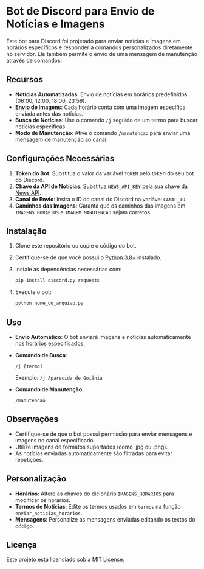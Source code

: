 # Bot de Discord para Envio de Notícias e Imagens

Este bot para Discord foi projetado para enviar notícias e imagens em horários específicos e responder a comandos personalizados diretamente no servidor. Ele também permite o envio de uma mensagem de manutenção através de comandos.

## Recursos

- **Notícias Automatizadas**: Envio de notícias em horários predefinidos (06:00, 12:00, 18:00, 23:59).
- **Envio de Imagens**: Cada horário conta com uma imagem específica enviada antes das notícias.
- **Busca de Notícias**: Use o comando `/j` seguido de um termo para buscar notícias específicas.
- **Modo de Manutenção**: Ative o comando `/manutencao` para enviar uma mensagem de manutenção ao canal.

## Configurações Necessárias

1. **Token do Bot**: Substitua o valor da variável `TOKEN` pelo token do seu bot do Discord.
2. **Chave da API de Notícias**: Substitua `NEWS_API_KEY` pela sua chave da [News API](https://newsapi.org/).
3. **Canal de Envio**: Insira o ID do canal do Discord na variável `CANAL_ID`.
4. **Caminhos das Imagens**: Garanta que os caminhos das imagens em `IMAGENS_HORARIOS` e `IMAGEM_MANUTENCAO` sejam corretos.

## Instalação

1. Clone este repositório ou copie o código do bot.
2. Certifique-se de que você possui o [Python 3.8+](https://www.python.org/) instalado.
3. Instale as dependências necessárias com:

   ```bash
   pip install discord.py requests
   ```

4. Execute o bot:

   ```bash
   python nome_do_arquivo.py
   ```

## Uso

- **Envio Automático**: O bot enviará imagens e notícias automaticamente nos horários especificados.
- **Comando de Busca**:

  ```
  /j [termo]
  ```
  Exemplo: `/j Aparecida de Goiânia`
- **Comando de Manutenção**:

  ```
  /manutencao
  ```

## Observações

- Certifique-se de que o bot possui permissão para enviar mensagens e imagens no canal especificado.
- Utilize imagens de formatos suportados (como .jpg ou .png).
- As notícias enviadas automaticamente são filtradas para evitar repetições.

## Personalização

- **Horários**: Altere as chaves do dicionário `IMAGENS_HORARIOS` para modificar os horários.
- **Termos de Notícias**: Edite os termos usados em `termos` na função `enviar_noticias_horarios`.
- **Mensagens**: Personalize as mensagens enviadas editando os textos do código.

## Licença

Este projeto está licenciado sob a [MIT License](https://opensource.org/licenses/MIT).

